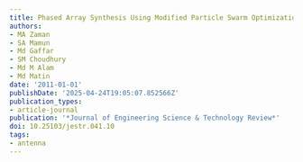 ```yaml
---
title: Phased Array Synthesis Using Modified Particle Swarm Optimization
authors:
- MA Zaman
- SA Mamun
- Md Gaffar
- SM Choudhury
- Md M Alam
- Md Matin
date: '2011-01-01'
publishDate: '2025-04-24T19:05:07.852566Z'
publication_types:
- article-journal
publication: '*Journal of Engineering Science & Technology Review*'
doi: 10.25103/jestr.041.10
tags:
- antenna
---
```

